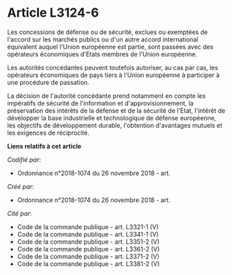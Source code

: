 # Article L3124-6

Les concessions de défense ou de sécurité, exclues ou exemptées de l'accord sur les marchés publics ou d'un autre accord
international équivalent auquel l'Union européenne est partie, sont passées avec des opérateurs économiques d'Etats membres
de l'Union européenne.

Les autorités concédantes peuvent toutefois autoriser, au cas par cas, les opérateurs économiques de pays tiers à l'Union
européenne à participer à une procédure de passation.

La décision de l'autorité concédante prend notamment en compte les impératifs de sécurité de l'information et
d'approvisionnement, la préservation des intérêts de la défense et de la sécurité de l'Etat, l'intérêt de développer la base
industrielle et technologique de défense européenne, les objectifs de développement durable, l'obtention d'avantages mutuels
et les exigences de réciprocité.

**Liens relatifs à cet article**

_Codifié par_:

  - Ordonnance n°2018-1074 du 26 novembre 2018 - art.

_Créé par_:

  - Ordonnance n°2018-1074 du 26 novembre 2018 - art.

_Cité par_:

  - Code de la commande publique - art. L3321-1 (V)
  - Code de la commande publique - art. L3341-1 (V)
  - Code de la commande publique - art. L3351-2 (V)
  - Code de la commande publique - art. L3361-2 (V)
  - Code de la commande publique - art. L3371-2 (V)
  - Code de la commande publique - art. L3381-2 (V)
